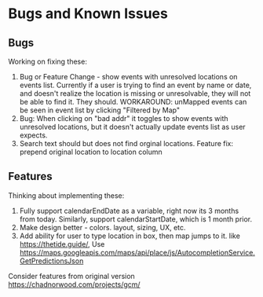 # Bugs and Known Issues

## Bugs

Working on fixing these:

1. Bug or Feature Change - show events with unresolved locations on events list. Currently if a user is trying to find an event by name or date, and doesn't realize the location is missing or unresolvable, they will not be able to find it. They should.
   WORKAROUND: unMapped events can be seen in event list by clicking "Filtered by Map"
1. Bug: When clicking on "bad addr" it toggles to show events with unresolved locations, but it doesn't actually update events list as user expects.
1. Search text should but does not find orginal locations. Feature fix: prepend original location to location column

## Features

Thinking about implementing these:

1. Fully support calendarEndDate as a variable, right now its 3 months from today. Similarly, support calendarStartDate, which is 1 month prior.
1. Make design better - colors. layout, sizing, UX, etc.
1. Add ability for user to type location in box, then map jumps to it. like https://thetide.guide/, Use https://maps.googleapis.com/maps/api/place/js/AutocompletionService.GetPredictionsJson

Consider features from original version https://chadnorwood.com/projects/gcm/
